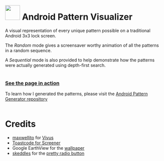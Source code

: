 # <img src="https://github.com/psyclone20/Android-Pattern-Visualizer/blob/master/resources/favicon.png" width="48px" height="48px" /> Android Pattern Visualizer

A visual representation of every unique pattern possible on a traditional Android 3x3 lock screen.

The _Random_ mode gives a screensaver worthy animation of all the patterns in a random sequence.

A _Sequential_ mode is also provided to help demonstrate how the patterns were actually generated using depth-first search.
<br><br>
### [See the page in action](https://psyclone20.github.io/Android-Pattern-Visualizer)

To learn how I generated the patterns, please visit the [Android Pattern Generator repository](https://github.com/psyclone20/Android-Pattern-Generator)
<br><br>
# Credits
* [maxwellito](https://github.com/maxwellito) for [Vivus](https://github.com/maxwellito/vivus)
* [Toastcode for Screener](https://play.google.com/store/apps/details?id=de.toastcode.screener&hl=en_IN)
* Google EarthView for the [wallpaper](https://earthview.withgoogle.com/illizi-algeria-1102)
* [skeddles](https://codepen.io/skeddles) for the [pretty radio button](https://codepen.io/skeddles/pen/PbROLK)
